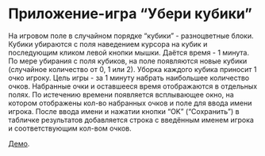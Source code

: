 # Приложение-игра “Убери кубики”

На игровом поле в случайном порядке “кубики” - разноцветные блоки. Кубики
убираются с поля наведением курсора на кубик и последующим кликом левой кнопки
мышки. Даётся время - 1 минута. По мере убирания с поля кубиков, на поле
появляются новые кубики (случайное количество от 0, 1 или 2). Уборка каждого
кубика приносит 1 очко игроку. Цель игры - за 1 минуту набрать наибольшее
количество очков. Набранные очки и оставшееся время отображаются в отдельных
полях. По истечению времени появляется всплывающее окно, на котором отображены
кол-во набранных очков и поле для ввода имени игрока. После ввода имени и
нажатии кнопки “OK” (“Сохранить”) в табличке результатов добавляется строка с
введённым именем игрока и соответствующим кол-вом очков.

[Демо](https://marina-melihova.github.io/react-game-cubes).
